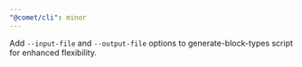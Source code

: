 ```yaml
---
"@comet/cli": minor
---
```


Add `--input-file` and `--output-file` options to generate-block-types script for enhanced flexibility.
